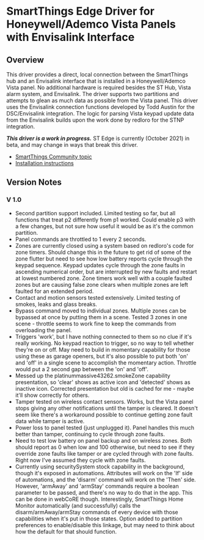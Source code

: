 # SmartThings Edge Driver for Honeywell/Ademco Vista Panels with Envisalink Interface

## Overview

This driver provides a direct, local connection between the SmartThings hub and an Envisalink interface that is installed in a Honeywell/Ademco Vista panel. No additional hardware is required besides the ST Hub, Vista alarm system, and Envisalink. The driver supports two partitions and attempts to glean as much data as possible from the Vista panel. This driver uses the Envisalink connection functions developed by Todd Austin for the DSC/Envisalink integration. The logic for parsing Vista keypad update data from the Envisalink builds upon the work done by redloro for the STNP integration.

***This driver is a work in progress.*** ST Edge is currently (October 2021) in beta, and may change in ways that break this driver.

- [SmartThings Community topic](https://community.smartthings.com/t/st-edge-honeywell-ademco-vista-panel-envisalink/233766)
- [Installation instructions](INSTALLATION.md)

## Version Notes

### V 1.0
- Second partition support included. Limited testing so far, but all functions that treat p2 differently from p1 worked. Could enable p3 with a few changes, but not sure how useful it would be as it's the common partition.
- Panel commands are throttled to 1 every 2 seconds.
- Zones are currently closed using a system based on redloro's code for zone timers. Should change this in the future to get rid of some of the zone flutter but need to see how low battery reports cycle through the keypad sequence. Keypad updates cycle through the zone faults in ascending numerical order, but are interrupted by new faults and restart at lowest numbered zone. Zone timers work well with a couple faulted zones but are causing false zone clears when multiple zones are left faulted for an extended period.
- Contact and motion sensors tested extensively. Limited testing of smokes, leaks and glass breaks.
- Bypass command moved to individual zones. Multiple zones can be bypassed at once by putting them in a scene. Tested 3 zones in one scene - throttle seems to work fine to keep the commands from overloading the panel.
- Triggers 'work', but I have nothing connected to them so no clue if it's really working. No keypad reaction to trigger, so no way to tell whether they're on or off. May need to build in momentary capability for those using these as garage openers, but it's also possible to put both 'on' and 'off' in a single scene to accomplish the momentary action. Throttle would put a 2 second gap between the 'on' and 'off'.
- Messed up the platinummassive43262.smokeZone capability presentation, so 'clear' shows as active icon and 'detected' shows as inactive icon. Corrected presentation but old is cached for me - maybe it'll show correctly for others.
- Tamper tested on wireless contact sensors. Works, but the Vista panel stops giving any other notifications until the tamper is cleared. It doesn't seem like there's a workaround possible to continue getting zone fault data while tamper is active.
- Power loss to panel tested (just unplugged it). Panel handles this much better than tamper, continuing to cycle through zone faults.
- Need to test low battery on panel backup and on wireless zones. Both should report as 0 when low and 100 otherwise, but need to see if they override zone faults like tamper or are cycled through with zone faults. Right now I've assumed they cycle with zone faults.
- Currently using securitySystem stock capability in the background, though it's exposed in automations. Attributes will work on the 'If' side of automations, and the 'disarm' command will work on the 'Then' side. However, 'armAway' and 'armStay' commands require a boolean parameter to be passed, and there's no way to do that in the app. This can be done in webCoRE though. Interestingly, SmartThings Home Monitor automatically (and successfully) calls the disarm/armAway/armStay commands of every device with those capabilities when it's put in those states. Option added to partition preferences to enable/disable this linkage, but may need to think about how the default for that should function.